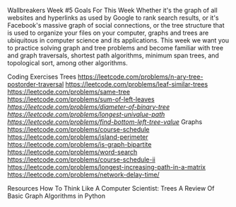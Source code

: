 Wallbreakers Week #5
  Goals For This Week
    Whether it's the graph of all websites and hyperlinks as used by Google to rank search results, 
    or it's Facebook's massive graph of social connections, or the tree structure that is used to 
    organize your files on your computer, graphs and trees are ubiquitous in computer science and its applications. 
    This week we want you to practice solving graph and tree problems and become familiar with tree and graph traversals, 
    shortest path algorithms, minimum span trees, and topological sort, among other algorithms.
    
Coding Exercises
  Trees
    https://leetcode.com/problems/n-ary-tree-postorder-traversal
    https://leetcode.com/problems/leaf-similar-trees
    https://leetcode.com/problems/same-tree
    https://leetcode.com/problems/sum-of-left-leaves
    *https://leetcode.com/problems/diameter-of-binary-tree*
    *https://leetcode.com/problems/longest-univalue-path*
    *https://leetcode.com/problems/find-bottom-left-tree-value*
  Graphs
    https://leetcode.com/problems/course-schedule
    https://leetcode.com/problems/island-perimeter
    https://leetcode.com/problems/is-graph-bipartite
    https://leetcode.com/problems/word-search
    https://leetcode.com/problems/course-schedule-ii
    https://leetcode.com/problems/longest-increasing-path-in-a-matrix
    https://leetcode.com/problems/network-delay-time/
    
Resources
  How To Think Like A Computer Scientist: Trees
  A Review Of Basic Graph Algorithms in Python

